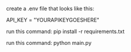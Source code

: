 create a .env file that looks like this:

API_KEY = "YOURAPIKEYGOESHERE"

run this command:
pip install -r requirements.txt

run this command:
python main.py
